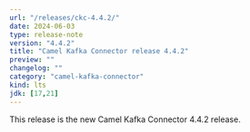 ```yaml
---
url: "/releases/ckc-4.4.2/"
date: 2024-06-03
type: release-note
version: "4.4.2"
title: "Camel Kafka Connector release 4.4.2"
preview: ""
changelog: ""
category: "camel-kafka-connector"
kind: lts
jdk: [17,21]
---
```


This release is the new Camel Kafka Connector 4.4.2 release.
